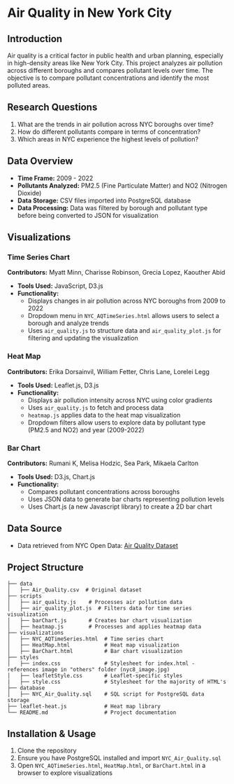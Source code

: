 # Air Quality in New York City

## Introduction
Air quality is a critical factor in public health and urban planning, especially in high-density areas like New York City. This project analyzes air pollution across different boroughs and compares pollutant levels over time. The objective is to compare pollutant concentrations and identify the most polluted areas.


## Research Questions
1.  What are the trends in air pollution across NYC boroughs over time?
2.  How do different pollutants compare in terms of concentration?
3.  Which areas in NYC experience the highest levels of pollution?

## Data Overview
-   **Time Frame:** 2009 - 2022
-   **Pollutants Analyzed:** PM2.5 (Fine Particulate Matter) and NO2 (Nitrogen Dioxide)
-   **Data Storage:** CSV files imported into PostgreSQL database
-   **Data Processing:** Data was filtered by borough and pollutant type before being converted to JSON for visualization

## Visualizations

### Time Series Chart
**Contributors:** Myatt Minn, Charisse Robinson, Grecia Lopez, Kaouther Abid
-   **Tools Used:** JavaScript, D3.js
-   **Functionality:**
    -   Displays changes in air pollution across NYC boroughs from 2009 to 2022
    -   Dropdown menu in `NYC_AQTimeSeries.html` allows users to select a borough and analyze trends
    -   Uses `air_quality.js` to structure data and `air_quality_plot.js` for filtering and updating the visualization

### Heat Map
**Contributors:** Erika Dorsainvil, William Fetter, Chris Lane, Lorelei Legg
-   **Tools Used:** Leaflet.js, D3.js
-   **Functionality:**
    -   Displays air pollution intensity across NYC using color gradients
    -   Uses `air_quality.js` to fetch and process data
    -   `heatmap.js` applies data to the heat map visualization
    -   Dropdown filters allow users to explore data by pollutant type (PM2.5 and NO2) and year (2009-2022)

### Bar Chart
**Contributors:** Rumani K, Melisa Hodzic, Sea Park, Mikaela Carlton
-   **Tools Used:** D3.js, Chart.js 
-   **Functionality:**
    -   Compares pollutant concentrations across boroughs
    -   Uses JSON data to generate bar charts representing pollution levels 
    -   Uses Chart.js (a new Javascript library) to create a 2D bar chart  

## Data Source
-   Data retrieved from NYC Open Data: [Air Quality Dataset](https://catalog.data.gov/dataset/air-quality)

## Project Structure
```
├── data
│   ├── Air_Quality.csv  # Original dataset
├── scripts
│   ├── air_quality.js    # Processes air pollution data
│   ├── air_quality_plot.js  # Filters data for time series visualization
│   ├── barChart.js       # Creates bar chart visualization
│   ├── heatmap.js        # Processes and applies heatmap data
├── visualizations
│   ├── NYC_AQTimeSeries.html  # Time series chart
│   ├── HeatMap.html           # Heat map visualization
│   ├── BarChart.html          # Bar chart visualization
├── styles
│   ├── index.css              # Stylesheet for index.html - references image in "others" folder (nyc8_image.jpg)
│   ├── leafletStyle.css       # Leaflet-specific styles
|   ├── style.css              # Stylesheet for the majority of HTML's
├── database
│   ├── NYC_Air_Quality.sql    # SQL script for PostgreSQL data storage
├── leaflet-heat.js            # Heat map library
└── README.md                  # Project documentation
```

## Installation & Usage
1.  Clone the repository
2.  Ensure you have PostgreSQL installed and import `NYC_Air_Quality.sql`
3.  Open `NYC_AQTimeSeries.html`, `HeatMap.html`, or `BarChart.html` in a browser to explore visualizations
